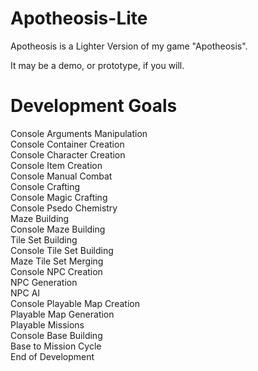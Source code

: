 # Apotheosis-Lite

Apotheosis is a Lighter Version of my game "Apotheosis".

It may be a demo, or prototype, if you will.

# Development Goals

Console Arguments Manipulation<br>
Console Container Creation<br>
Console Character Creation<br>
Console Item Creation<br>
Console Manual Combat<br>
Console Crafting<br>
Console Magic Crafting<br>
Console Psedo Chemistry<br>
Maze Building<br>
Console Maze Building<br>
Tile Set Building<br>
Console Tile Set Building<br>
Maze Tile Set Merging<br>
Console NPC Creation<br>
NPC Generation<br>
NPC AI<br>
Console Playable Map Creation<br>
Playable Map Generation<br>
Playable Missions<br>
Console Base Building<br>
Base to Mission Cycle<br>
End of Development